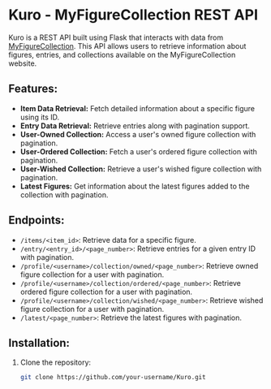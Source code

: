 # Kuro - MyFigureCollection REST API

Kuro is a REST API built using Flask that interacts with data from [MyFigureCollection](https://myfigurecollection.net/). This API allows users to retrieve information about figures, entries, and collections available on the MyFigureCollection website.

## Features:
- **Item Data Retrieval:** Fetch detailed information about a specific figure using its ID.
- **Entry Data Retrieval:** Retrieve entries along with pagination support.
- **User-Owned Collection:** Access a user's owned figure collection with pagination.
- **User-Ordered Collection:** Fetch a user's ordered figure collection with pagination.
- **User-Wished Collection:** Retrieve a user's wished figure collection with pagination.
- **Latest Figures:** Get information about the latest figures added to the collection with pagination.

## Endpoints:
- `/items/<item_id>`: Retrieve data for a specific figure.
- `/entry/<entry_id>/<page_number>`: Retrieve entries for a given entry ID with pagination.
- `/profile/<username>/collection/owned/<page_number>`: Retrieve owned figure collection for a user with pagination.
- `/profile/<username>/collection/ordered/<page_number>`: Retrieve ordered figure collection for a user with pagination.
- `/profile/<username>/collection/wished/<page_number>`: Retrieve wished figure collection for a user with pagination.
- `/latest/<page_number>`: Retrieve the latest figures with pagination.

## Installation:
1. Clone the repository:
   ```bash
   git clone https://github.com/your-username/Kuro.git
